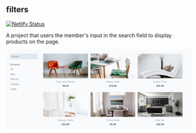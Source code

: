 ## filters

[![Netlify Status](https://api.netlify.com/api/v1/badges/975115ed-bb6b-417f-a6bf-738cbdfd296d/deploy-status)](https://app.netlify.com/sites/filters-project/deploys)

A project that users the member's input in the search field to display products on the page.

![Preview](https://github.com/Hrodberht/filters/blob/main/desktop-preview.png)
